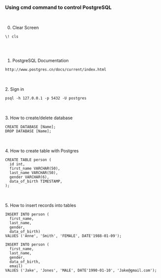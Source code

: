 ### Using cmd command to control PostgreSQL
<br>

0. Clear Screen
```
\! cls
```
<br><br>
1. PostgreSQL Documentation
```
http://www.postgres.cn/docs/current/index.html
```
<br><br>
2. Sign in
```
psql -h 127.0.0.1 -p 5432 -U postgres
```
<br><br>
3. How to create/delete database
```
CREATE DATABASE [Name];
DROP DATABASE [Name];
```
<br><br>
4. How to create table with Postgres
```
CREATE TABLE person (
  id int,
  first_name VARCHAR(50),
  last_name VARCHAR(50),
  gender VARCHAR(6),
  data_of_birth TIMESTAMP,
);
```
<br><br>
5. How to insert records into tables
```
INSERT INTO person (
  first_name,
  last_name,
  gender,
  data_of_birth)
VALUES ('Anne', 'Smith', 'FEMALE', DATE'1988-01-09');
```
```
INSERT INTO person (
  first_name,
  last_name,
  gender,
  data_of_birth,
  email)
VALUES ('Jake', 'Jones', 'MALE', DATE'1990-01-10', 'Jake@gmail.com');
```














 
